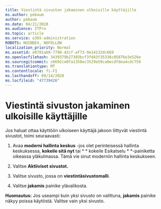 ```yaml
---
title: Viestintä sivuston jakaminen ulkoisille käyttäjille
ms.author: pebaum
author: pebaum
ms.date: 04/21/2020
ms.audience: ITPro
ms.topic: article
ms.service: o365-administration
ROBOTS: NOINDEX, NOFOLLOW
localization_priority: Normal
ms.assetid: e0701ab9-7798-42cf-af73-9e14132dc669
ms.openlocfilehash: 3439379b27303bcf3fd43f35336c05876e3e526e
ms.sourcegitcommit: c6692ce0fa1358ec3529e59ca0ecdfdea4cdc759
ms.translationtype: MT
ms.contentlocale: fi-FI
ms.lasthandoff: 09/14/2020
ms.locfileid: "47739426"
---
```

# <a name="share-a-communication-site-with-external-users"></a>Viestintä sivuston jakaminen ulkoisille käyttäjille

Jos haluat ottaa käyttöön ulkoiseen käyttäjä jakoon liittyvät viestintä sivustot, toimi seuraavasti: 
  
1. Avaa **moderni hallinta keskus** -jos olet perinteisessä hallinta keskuksessa, **kokeile sitä nyt** tai * * kokeile Esikatselu * *-painiketta oikeassa yläkulmassa. Tämä vie sinut moderniin hallinta keskukseen. 
  
2. Valitse **Aktiiviset sivustot.**
  
3. Valitse sivusto, jossa on **viestintäsivustomalli**. 
  
4. Valitse **jakamis** painike ylävalikosta. 
  
 **Huomautus:** Jos useampi kuin yksi sivusto on valittuna, **jakamis** painike näkyy poissa käytöstä. Valitse vain yksi sivusto. 
  

